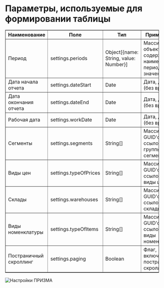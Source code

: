 
# Параметры, используемые для формировании таблицы

<table style="overflow-x: scroll;" border="1">
    <thead>
        <tr>
            <th>Наименование</th>
            <th>Поле</th>
            <th>Тип</th>
            <th>Примечание</th>
        </tr>
    </thead>
    <tbody>
        <tr>
            <td>Период</td>
            <td>settings.periods</td>
            <td>Object[{name: String, value: Number}]</td>
            <td>Массив объектов, содержащих наименование периода и его значение</td>
        </tr>
        <tr>
            <td>Дата начала отчета</td>
            <td>settings.dateStart</td>
            <td>Date</td>
            <td>Дата, дата (без времени)</td>
        </tr>
        <tr>
            <td>Дата окончания отчета</td>
            <td>settings.dateEnd</td>
            <td>Date</td>
            <td>Дата, дата (без времени)</td>
        </tr>
        <tr>
            <td>Рабочая дата</td>
            <td>settings.workDate</td>
            <td>Date</td>
            <td>Дата, дата (без времени)</td>
        </tr>
        <tr>
            <td>Сегменты</td>
            <td>settings.segments</td>
            <td>String[]</td>
            <td>Массив GUID'ов, ссылок на группы сегментов</td>
        </tr>
        <tr>
            <td>Виды цен</td>
            <td>settings.typeOfPrices</td>
            <td>String[]</td>
            <td>Массив GUID'ов, ссылок на виды цен</td>
        </tr>
        <tr>
            <td>Склады</td>
            <td>settings.warehouses</td>
            <td>String[]</td>
            <td>Массив GUID'ов, ссылок на склады</td>
        </tr>
        <tr>
            <td>Виды номенклатуры</td>
            <td>settings.typeOfItems</td>
            <td>String[]</td>
            <td>Массив GUID'ов, ссылок на виды номенклатуры</td>
        </tr>
        <tr>
            <td>Постраничный скроллинг</td>
            <td>settings.paging</td>
            <td>Boolean</td>
            <td>Флаг, включен ли постраничный скроллинг</td>
        </tr>
    </tbody>
</table>
<image src="/res/settings_screen.png" alt="Настройки ПРИЗМА">
